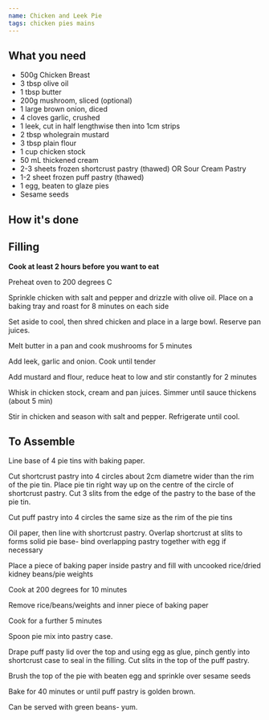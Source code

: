 ```yaml
---
name: Chicken and Leek Pie
tags: chicken pies mains
---
```


## What you need

* 500g Chicken Breast
* 3 tbsp olive oil
* 1 tbsp butter
* 200g mushroom, sliced (optional)
* 1 large brown onion, diced
* 4 cloves garlic, crushed
* 1 leek, cut in half lengthwise then into 1cm strips
* 2 tbsp wholegrain mustard
* 3 tbsp plain flour
* 1 cup chicken stock
* 50 mL thickened cream
* 2-3 sheets frozen shortcrust pastry (thawed) OR Sour Cream Pastry
* 1-2 sheet frozen puff pastry (thawed)
* 1 egg, beaten to glaze pies
* Sesame seeds

<!-- break -->

## How it's done

## Filling

**Cook at least 2 hours before you want to eat**

Preheat oven to 200 degrees C

Sprinkle chicken with salt and pepper and drizzle with olive oil. Place on a baking tray and roast for 8 minutes on each side

Set aside to cool, then shred chicken and place in a large bowl. Reserve pan juices.

Melt butter in a pan and cook mushrooms for 5 minutes

Add leek, garlic and onion. Cook until tender

Add mustard and flour, reduce heat to low and stir constantly for 2 minutes

Whisk in chicken stock, cream and pan juices. Simmer until sauce thickens (about 5 min)

Stir in chicken and season with salt and pepper. Refrigerate until cool.

## To Assemble

Line base of 4 pie tins with baking paper.

Cut shortcrust pastry into 4 circles about 2cm diametre wider than the rim of the pie tin. Place pie tin right way up on the centre of the circle of shortcrust pastry. Cut 3 slits from the edge of the pastry to the base of the pie tin.

Cut puff pastry into 4 circles the same size as the rim of the pie tins

Oil paper, then line with shortcrust pastry. Overlap shortcrust at slits to forms solid pie base- bind overlapping pastry together with egg if necessary

Place a piece of baking paper inside pastry and fill with uncooked rice/dried kidney beans/pie weights

Cook at 200 degrees for 10 minutes

Remove rice/beans/weights and inner piece of baking paper

Cook for a further 5 minutes

Spoon pie mix into pastry case.

Drape puff pasty lid over the top and using egg as glue, pinch gently into shortcrust case to seal in the filling. Cut slits in the top of the puff pastry.

Brush the top of the pie with beaten egg and sprinkle over sesame seeds

Bake for 40 minutes or until puff pastry is golden brown.

Can be served with green beans- yum.
